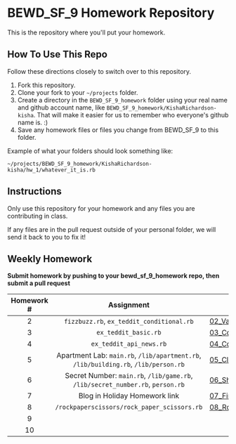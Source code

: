 BEWD_SF_9 Homework Repository
=============================

This is the repository where you'll put your homework.

How To Use This Repo
---------------------

Follow these directions closely to switch over to this repository.

1. Fork this repository.
2. Clone your fork to your ```~/projects``` folder.
3. Create a directory in the ```BEWD_SF_9_homework``` folder using your real name and github account name, like ```BEWD_SF_9_homework/KishaRichardson-kisha```. That will make it easier for us to remember who everyone's github name is. :)
4. Save any homework files or files you change from BEWD_SF_9 to this folder.

Example of what your folders should look something like:

```
~/projects/BEWD_SF_9_homework/KishaRichardson-kisha/hw_1/whatever_it_is.rb
```

Instructions
-------------

Only use this repository for your homework and any files you are contributing in class.

If any files are in the pull request outside of your personal folder, we will send it back to you to fix it!

Weekly Homework
----------------

**Submit homework by pushing to your bewd_sf_9_homework repo, then submit a pull request**

| Homework # | Assignment | Class Topic |
| :--------: | :--------: | ----------- |
| 2          | `fizzbuzz.rb`, `ex_teddit_conditional.rb` | [02_Variables_Conditionals](https://github.com/ga-students/bewd_sf_9/tree/master/02_Variables_Conditionals/starter_code)
| 3          | `ex_teddit_basic.rb` | [03_Collections_Loops](https://github.com/ga-students/bewd_sf_9/tree/master/03_Collections_Loops)
| 4          | `ex_teddit_api_news.rb` | [04_Collections_APIs](https://github.com/ga-students/bewd_sf_9/tree/master/04_Collections_APIs)
| 5          | Apartment Lab: `main.rb`, `/lib/apartment.rb`, `/lib/building.rb`, `/lib/person.rb` | [05_Classes_Objects](https://github.com/ga-students/bewd_sf_9/tree/master/05_Classes_Objects) |
| 6          | Secret Number: `main.rb`, `/lib/game.rb`, `/lib/secret_number.rb`, `person.rb` | [06_Sharing_Behavior](https://github.com/ga-students/bewd_sf_9/tree/master/06_Sharing_Behavior) |
| 7          | Blog in Holiday Homework link | [07_First_Rails_App](https://github.com/ga-students/bewd_sf_9/tree/master/07_First_Rails_App) |
| 8          | `/rockpaperscissors/rock_paper_scissors.rb` | [08_Routes_Cont_Views](https://github.com/ga-students/bewd_sf_9/tree/master/08_Routes_Cont_Views) |
| 9          |            | []() |
| 10         |            | []() |








